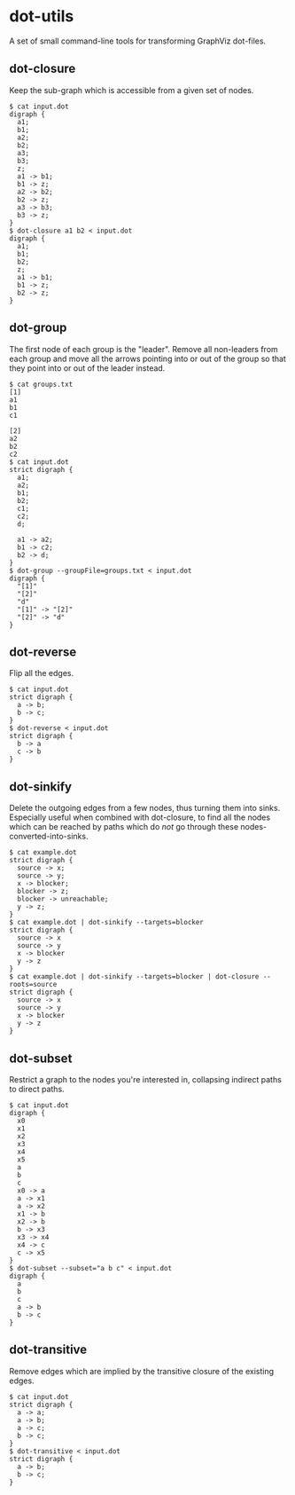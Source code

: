 # dot-utils

A set of small command-line tools for transforming GraphViz dot-files.


## dot-closure

Keep the sub-graph which is accessible from a given set of nodes.

```
$ cat input.dot
digraph {
  a1;
  b1;
  a2;
  b2;
  a3;
  b3;
  z;
  a1 -> b1;
  b1 -> z;
  a2 -> b2;
  b2 -> z;
  a3 -> b3;
  b3 -> z;
}
$ dot-closure a1 b2 < input.dot
digraph {
  a1;
  b1;
  b2;
  z;
  a1 -> b1;
  b1 -> z;
  b2 -> z;
}
```


## dot-group

The first node of each group is the "leader". Remove all non-leaders from each
group and move all the arrows pointing into or out of the group so that they
point into or out of the leader instead.

```
$ cat groups.txt
[1]
a1
b1
c1

[2]
a2
b2
c2
$ cat input.dot
strict digraph {
  a1;
  a2;
  b1;
  b2;
  c1;
  c2;
  d;

  a1 -> a2;
  b1 -> c2;
  b2 -> d;
}
$ dot-group --groupFile=groups.txt < input.dot
digraph {
  "[1]"
  "[2]"
  "d"
  "[1]" -> "[2]"
  "[2]" -> "d"
}
```


## dot-reverse

Flip all the edges.

```
$ cat input.dot
strict digraph {
  a -> b;
  b -> c;
}
$ dot-reverse < input.dot
strict digraph {
  b -> a
  c -> b
}
```

## dot-sinkify

Delete the outgoing edges from a few nodes, thus turning them into sinks.
Especially useful when combined with dot-closure, to find all the nodes which
can be reached by paths which do _not_ go through these
nodes-converted-into-sinks.

```
$ cat example.dot
strict digraph {
  source -> x;
  source -> y;
  x -> blocker;
  blocker -> z;
  blocker -> unreachable;
  y -> z;
}
$ cat example.dot | dot-sinkify --targets=blocker
strict digraph {
  source -> x
  source -> y
  x -> blocker
  y -> z
}
$ cat example.dot | dot-sinkify --targets=blocker | dot-closure --roots=source
strict digraph {
  source -> x
  source -> y
  x -> blocker
  y -> z
}
```

## dot-subset

Restrict a graph to the nodes you're interested in, collapsing indirect paths to
direct paths.

```
$ cat input.dot
digraph {
  x0
  x1
  x2
  x3
  x4
  x5
  a
  b
  c
  x0 -> a
  a -> x1
  a -> x2
  x1 -> b
  x2 -> b
  b -> x3
  x3 -> x4
  x4 -> c
  c -> x5
}
$ dot-subset --subset="a b c" < input.dot
digraph {
  a
  b
  c
  a -> b
  b -> c
}
```

## dot-transitive

Remove edges which are implied by the transitive closure of the existing edges.

```
$ cat input.dot
strict digraph {
  a -> a;
  a -> b;
  a -> c;
  b -> c;
}
$ dot-transitive < input.dot
strict digraph {
  a -> b;
  b -> c;
}
```
